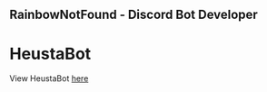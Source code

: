 ## RainbowNotFound - Discord Bot Developer
# HeustaBot
View HeustaBot [here](https://rainbownotfound.github.io/heustabot/)
